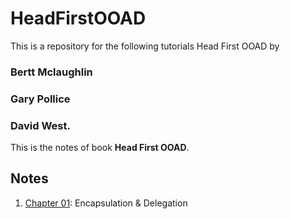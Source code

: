 HeadFirstOOAD
=============

This is a repository for the following tutorials Head First OOAD by 

### Bertt Mclaughlin
### Gary Pollice 
### David West.

This is the notes of book **Head First OOAD**.

Notes
-

1. [Chapter 01](src/head/first/OOAD/chapter01/ReadMe.md): Encapsulation & Delegation


